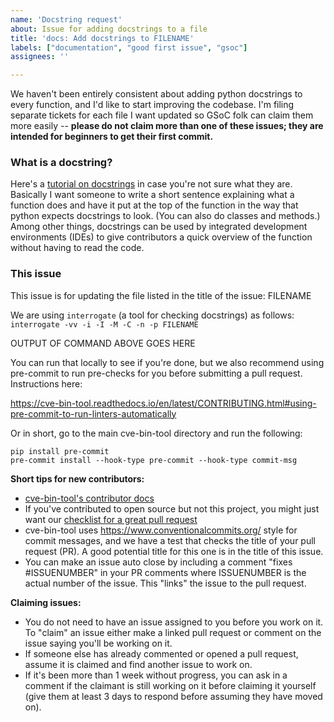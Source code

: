 ```yaml
---
name: 'Docstring request'
about: Issue for adding docstrings to a file
title: 'docs: Add docstrings to FILENAME'
labels: ["documentation", "good first issue", "gsoc"]
assignees: ''

---
```



We haven't been entirely consistent about adding python docstrings to every
function, and I'd like to start improving the codebase. I'm filing separate
tickets for each file I want updated so GSoC folk can claim them more easily --
**please do not claim more than one of these issues; they are intended for
beginners to get their first commit.**

### What is a docstring?

Here's a [tutorial on
docstrings](https://www.programiz.com/python-programming/docstrings) in case
you're not sure what they are.  Basically I want someone to write a short
sentence explaining what a function does and have it put at the top of the
function in the way that python expects docstrings to look.  (You can also do
classes and methods.)  Among other things, docstrings can be used by integrated
development environments (IDEs) to give contributors a quick overview of the
function without having to read the code.

### This issue

This issue is for updating the file listed in the title of the issue: FILENAME

We are using `interrogate` (a tool for checking docstrings) as follows:
`interrogate -vv -i -I -M -C -n -p FILENAME`

OUTPUT OF COMMAND ABOVE GOES HERE

You can run that locally to see if you're done, but we also recommend using
pre-commit to run pre-checks for you before submitting a pull request.
Instructions here:

https://cve-bin-tool.readthedocs.io/en/latest/CONTRIBUTING.html#using-pre-commit-to-run-linters-automatically

Or in short, go to the main cve-bin-tool directory and run the following:

```console
pip install pre-commit
pre-commit install --hook-type pre-commit --hook-type commit-msg
```


**Short tips for new contributors:**

* [cve-bin-tool's contributor docs](https://github.com/intel/cve-bin-tool/blob/main/CONTRIBUTING.md)
* If you've contributed to open source but not this project, you might just want our [checklist for a great pull request](https://github.com/intel/cve-bin-tool/blob/main/CONTRIBUTING.md#checklist-for-a-great-pull-request)
* cve-bin-tool uses <https://www.conventionalcommits.org/> style for commit messages, and we have a test that checks the title of your pull request (PR).  A good potential title for this one is in the title of this issue.
* You can make an issue auto close by including a comment "fixes #ISSUENUMBER" in your PR comments where ISSUENUMBER is the actual number of the issue.  This "links" the issue to the pull request.

**Claiming issues:**

* You do not need to have an issue assigned to you before you work on it.  To "claim" an issue either make a linked pull request or comment on the issue saying you'll be working on it.
* If someone else has already commented or opened a pull request, assume it is claimed and find another issue to work on.
* If it's been more than 1 week without progress, you can ask in a comment if the claimant is still working on it before claiming it yourself (give them at least 3 days to respond before assuming they have moved on).
